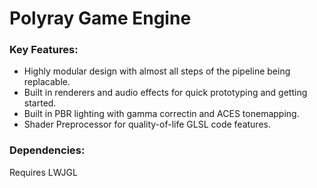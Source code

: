 # Polyray Game Engine

### Key Features:
* Highly modular design with almost all steps of the pipeline being replacable.
* Built in renderers and audio effects for quick prototyping and getting started.
* Built in PBR lighting with gamma correctin and ACES tonemapping.
* Shader Preprocessor for quality-of-life GLSL code features.

### Dependencies:
Requires LWJGL
